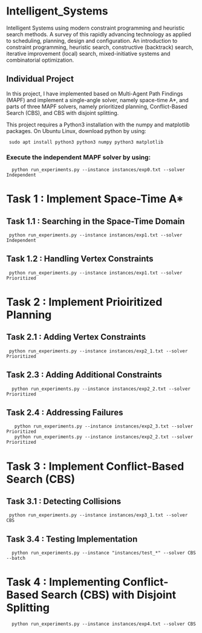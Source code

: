 # Intelligent_Systems
Intelligent Systems using modern constraint programming and heuristic search methods. A survey of this rapidly advancing technology as applied to scheduling, planning, design and configuration. An introduction to constraint programming, heuristic search, constructive (backtrack) search, iterative improvement (local) search, mixed-initiative systems and combinatorial optimization.

## Individual Project
In this project, I have implemented based on Multi-Agent Path Findings (MAPF) and implement a single-angle solver, namely space-time A*, and parts of three MAPF solvers, namely prioritized planning, Conflict-Based Search (CBS), and CBS with disjoint splitting.

This project requires a Python3 installation with the numpy and matplotlib packages. On Ubuntu Linux, download python by using:
  
     sudo apt install python3 python3 numpy python3 matplotlib
     
### Execute the independent MAPF solver by using: 
      python run_experiments.py --instance instances/exp0.txt --solver Independent
      
# Task 1 : Implement Space-Time A*
## Task 1.1 : Searching in the Space-Time Domain
     python run_experiments.py --instance instances/exp1.txt --solver Independent
     
## Task 1.2 : Handling Vertex Constraints
     python run_experiments.py --instance instances/exp1.txt --solver Prioritized
   
         
# Task 2 : Implement Prioiritized Planning
## Task 2.1 : Adding Vertex Constraints 
     python run_experiments.py --instance instances/exp2_1.txt --solver Prioritized

## Task 2.3 : Adding Additional Constraints 
      python run_experiments.py --instance instances/exp2_2.txt --solver Prioritized
      
## Task 2.4 : Addressing Failures
       python run_experiments.py --instance instances/exp2_3.txt --solver Prioritized
       python run_experiments.py --instance instances/exp2_2.txt --solver Prioritized
                
# Task 3 : Implement Conflict-Based Search (CBS)
## Task 3.1 : Detecting Collisions
     python run_experiments.py --instance instances/exp3_1.txt --solver CBS

## Task 3.4 : Testing Implementation
      python run_experiments.py --instance "instances/test_*" --solver CBS --batch
      
 # Task 4 : Implementing Conflict-Based Search (CBS) with Disjoint Splitting
      python run_experiments.py --instance instances/exp4.txt --solver CBS

